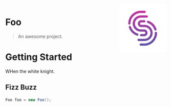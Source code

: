 <img src="assets/logo.png" alt="Style Dictionary logo" title="StyleDictionary" width="150" align="right" />

# Foo

> An awesome project.


# Getting Started

WHen the white knight.

## Fizz Buzz

```java
Foo foo = new Foo();

```
